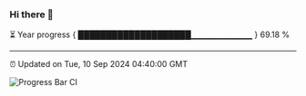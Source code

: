 ### Hi there 👋

⏳ Year progress { ████████████████████▁▁▁▁▁▁▁▁▁▁ } 69.18 %

---

⏰ Updated on Tue, 10 Sep 2024 04:40:00 GMT

![Progress Bar CI](https://github.com/IshwaranRudhara/GIT-ACTION/workflows/Progress%20Bar%20CI/badge.svg)
